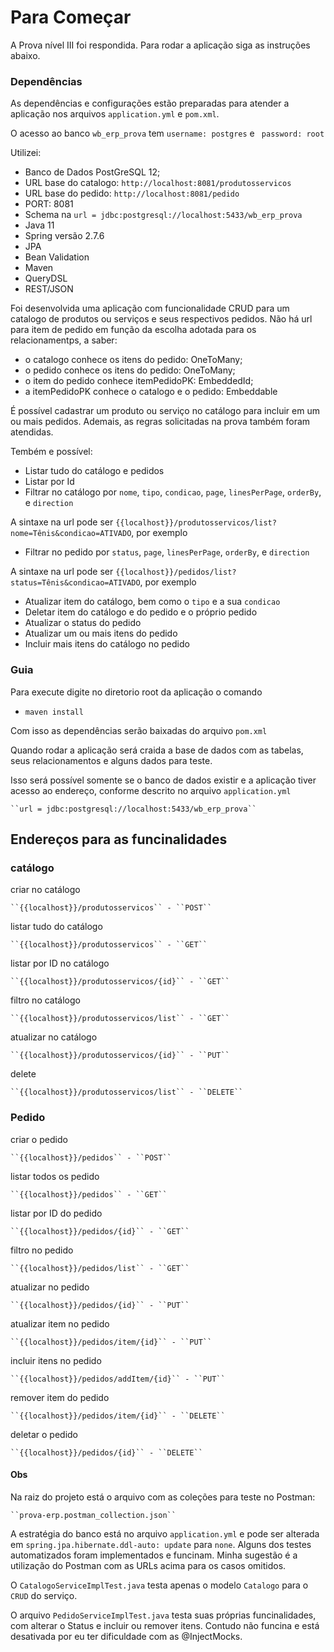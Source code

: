 # Para Começar

A Prova nível III foi respondida. Para rodar a aplicação siga as instruções abaixo.

### Dependências

As dependências e configurações estão preparadas para atender a aplicação nos arquivos ``application.yml`` e ``pom.xml``.

O acesso ao banco ``wb_erp_prova`` tem ``username: postgres`` e ``
    password: root``

Utilizei:

* Banco de Dados PostGreSQL 12;
* URL base do catalogo: ``http://localhost:8081/produtosservicos``
* URL base do pedido: ``http://localhost:8081/pedido``
* PORT: 8081
* Schema na ``url = jdbc:postgresql://localhost:5433/wb_erp_prova``
* Java 11
* Spring versão 2.7.6
* JPA
* Bean Validation
* Maven
* QueryDSL
* REST/JSON

Foi desenvolvida uma aplicação com funcionalidade CRUD para um catalogo de produtos ou serviços e seus respectivos pedidos.
Não há url para item de pedido em função da escolha adotada para os relacionamentps, a saber:
+ o catalogo conhece os itens do pedido: OneToMany;
+ o pedido conhece os itens do pedido: OneToMany;
+ o item do pedido conhece itemPedidoPK: EmbeddedId;
+ a itemPedidoPK conhece o catalogo e o pedido: Embeddable

É possível cadastrar um produto ou serviço no catálogo para incluir em um ou mais pedidos.
Ademais, as regras solicitadas na prova também foram atendidas.

Tembém e possível:
* Listar tudo do catálogo e pedidos
* Listar por Id
* Filtrar no catálogo por ``nome``, ``tipo``, ``condicao``, ``page``, ``linesPerPage``, ``orderBy``, e ``direction``

A sintaxe na url pode ser ``{{localhost}}/produtosservicos/list?nome=Tênis&condicao=ATIVADO``, por exemplo
* Filtrar no pedido por ``status``, ``page``, ``linesPerPage``, ``orderBy``, e ``direction``

A sintaxe na url pode ser ``{{localhost}}/pedidos/list?status=Tênis&condicao=ATIVADO``, por exemplo

* Atualizar item do catálogo, bem como o ``tipo`` e a sua ``condicao``
* Deletar item do catálogo e do pedido e o próprio pedido
* Atualizar o status do pedido
* Atualizar um ou mais itens do pedido
* Incluir mais itens do catálogo no pedido 

### Guia

Para execute digite no diretorio root da aplicação o comando
 * ``maven install``

Com isso as dependências serão baixadas do arquivo ``pom.xml``

Quando rodar a aplicação será craida a base de dados com as tabelas, seus relacionamentos e alguns dados para teste.

Isso será possível somente se o banco de dados existir e a aplicação tiver acesso ao endereço, conforme descrito no arquivo ``application.yml``

    ``url = jdbc:postgresql://localhost:5433/wb_erp_prova``

## Endereços para as funcinalidades
### catálogo

criar no catálogo
    
    ``{{localhost}}/produtosservicos`` - ``POST``
listar tudo do catálogo

    ``{{localhost}}/produtosservicos`` - ``GET``
listar por ID no catálogo

    ``{{localhost}}/produtosservicos/{id}`` - ``GET``
filtro no catálogo

    ``{{localhost}}/produtosservicos/list`` - ``GET``
atualizar no catálogo
    
    ``{{localhost}}/produtosservicos/{id}`` - ``PUT``
delete

    ``{{localhost}}/produtosservicos/list`` - ``DELETE``

### Pedido
criar o pedido

    ``{{localhost}}/pedidos`` - ``POST``
listar todos os pedido

    ``{{localhost}}/pedidos`` - ``GET``
listar por ID do pedido

    ``{{localhost}}/pedidos/{id}`` - ``GET``
filtro no pedido

    ``{{localhost}}/pedidos/list`` - ``GET``
atualizar no pedido

    ``{{localhost}}/pedidos/{id}`` - ``PUT``
atualizar item no pedido

    ``{{localhost}}/pedidos/item/{id}`` - ``PUT``
incluir itens no pedido

    ``{{localhost}}/pedidos/addItem/{id}`` - ``PUT``
remover item do pedido

    ``{{localhost}}/pedidos/item/{id}`` - ``DELETE``
deletar o pedido

    ``{{localhost}}/pedidos/{id}`` - ``DELETE``

#### Obs
Na raiz do projeto está o arquivo com as coleções para teste no Postman:

    ``prova-erp.postman_collection.json``

A estratégia do banco está no arquivo ``application.yml`` e pode ser alterada em ``spring.jpa.hibernate.ddl-auto: update`` para ``none``.
Alguns dos testes automatizados foram implementados e funcinam. Minha sugestão é a utilização do Postman com as URLs acima para os casos omitidos.

O ``CatalogoServiceImplTest.java`` testa apenas o modelo ``Catalogo`` para o ``CRUD`` do serviço.

O arquivo ``PedidoServiceImplTest.java`` testa suas próprias funcinalidades, com alterar o Status e incluir ou remover itens. Contudo não funcina e está desativada por eu ter dificuldade com as @InjectMocks. 

